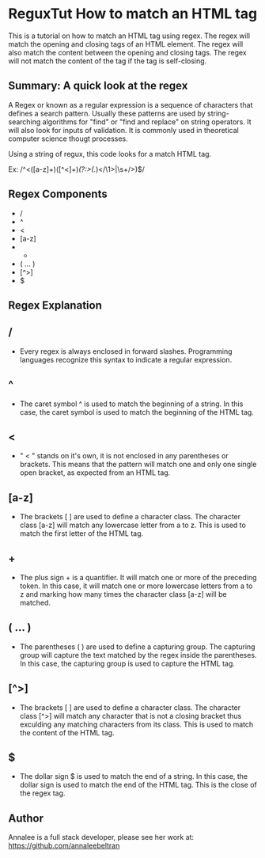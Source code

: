 # ReguxTut How to match an HTML tag

This is a tutorial on how to match an HTML tag using regex. The regex will match the opening and closing tags of an HTML element. The regex will also match the content between the opening and closing tags. The regex will not match the content of the tag if the tag is self-closing.

## Summary: A quick look at the regex

A Regex or known as a regular expression is a sequence of characters that defines a search pattern. Usually these patterns are used by string-searching algorithms for "find" or "find and replace" on string operators. It will also look for inputs of validation. It is commonly used in theoretical computer science thougt processes.

Using a string of regux, this code looks for a match HTML tag.

Ex: /^<([a-z]+)([^<]+)*(?:>(.*)<\/\1>|\s+\/>)$/

## Regex Components

* /
* ^
* <
* [a-z]
* +
* ( ... )
* [^>]
* $

## Regex Explanation

## /
- Every regex is always enclosed in forward slashes. Programming languages recognize this syntax to indicate a regular expression.


## ^
- The caret symbol ^ is used to match the beginning of a string. In this case, the caret symbol is used to match the beginning of the HTML tag.

## <
- " < " stands on it's own, it is not enclosed in any parentheses or brackets. This means that the pattern will match one and only one single open bracket, as expected from an HTML tag.

## [a-z]
- The brackets [ ] are used to define a character class. The character class [a-z] will match any lowercase letter from a to z. This is used to match the first letter of the HTML tag.

## +
- The plus sign + is a quantifier. It will match one or more of the preceding token. In this case, it will match one or more lowercase letters from a to z and marking how many times the character class [a-z] will be matched.

## ( ... )
- The parentheses ( ) are used to define a capturing group. The capturing group will capture the text matched by the regex inside the parentheses. In this case, the capturing group is used to capture the HTML tag.

## [^>]
- The brackets [ ] are used to define a character class. The character class [^>] will match any character that is not a closing bracket thus exculding any matching characters from its class. This is used to match the content of the HTML tag.

## $
- The dollar sign $ is used to match the end of a string. In this case, the dollar sign is used to match the end of the HTML tag. This is the close of the regex tag.

## Author

Annalee is a full stack developer, please see her work at:
https://github.com/annaleebeltran